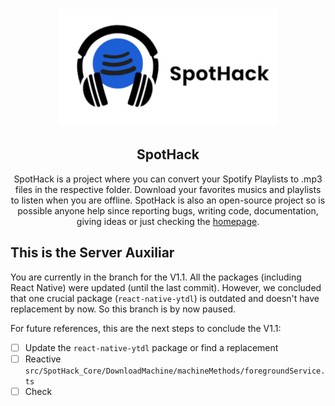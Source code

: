 <h1 align="center">
	<a href="https://github.com/Darguima/SpotHack">
		<img alt="SpotHack" src="https://raw.githubusercontent.com/Darguima/SpotHack/main/readme/Logo/SpotHackLogoHorizontal_500.png" width="350px"/>
	</a>
</h1>

<h2 align="center">
	SpotHack
</h2>

<p align="center">
SpotHack is a project where you can convert your Spotify Playlists to .mp3 files in the respective folder. Download your favorites musics and playlists to listen when you are offline. SpotHack is also an open-source project so is possible anyone help since reporting bugs, writing code, documentation, giving ideas or just checking the <a href="https://www.github.com/Darguima/SpotHack">homepage</a>.
</p>

## This is the Server Auxiliar

You are currently in the branch for the V1.1. All the packages (including React Native) were updated (until the last commit). However, we concluded that one crucial package (`react-native-ytdl`) is outdated and doesn't have replacement by now. So this branch is by now paused.

For future references, this are the next steps to conclude the V1.1:

- [ ] Update the `react-native-ytdl` package or find a replacement
- [ ] Reactive `src/SpotHack_Core/DownloadMachine/machineMethods/foregroundService.ts`
- [ ] Check 